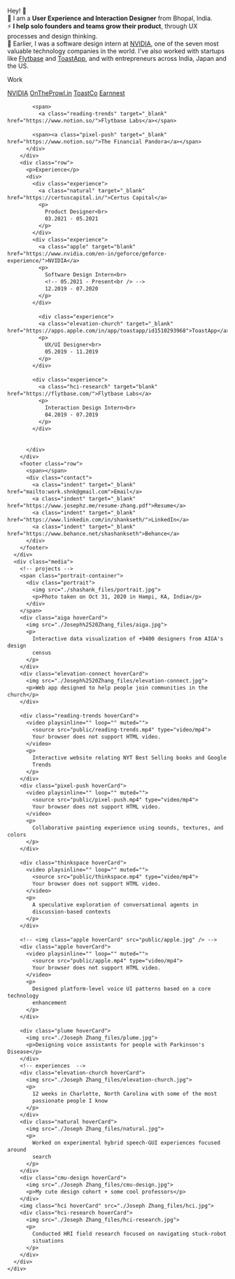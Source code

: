 Hey! 👋 </b> <br>
👨 I am a <b>User Experience and Interaction Designer</b> from Bhopal, India. <br>
⚡ <b>I help solo founders and teams grow their product</b>, through UX processes and design thinking. <br>
💪 Earlier, I was a software design intern at <a href="https://www.nvidia.com/">NVIDIA</a>, one of the seven most valuable technology companies in the world. I've also worked with startups like <a href=https://flytbase.com>Flytbase</a> and <a href="https://toastapp.co/">ToastApp</a>, and with entrepreneurs across India, Japan and the US.
          </p>
        </div>
        <div class="row">
          <p>Work</p>
          <div class="projects">
            <span>
              <a class="aiga" target="_blank" href="#">NVIDIA</a></span>
            <span>
              <a class="thinkspace" target="_blank" href="https://ontheprowl.in/">OnTheProwl.in</a></span>
            <span>
              <a class="elevation-connect" target="_blank" href="https://www.notion.so/">ToastCo</a></span>
            <span><a class="plume" target="_blank" href="https://www.notion.so/">Earnnest</a></span>

            <span>
              <a class="reading-trends" target="_blank" href="https://www.notion.so/">Flytbase Labs</a></span>

            <span><a class="pixel-push" target="_blank" href="https://www.notion.so/">The Financial Pandora</a></span>
          </div>
        </div>
        <div class="row">
          <p>Experience</p>
          <div>
            <div class="experience">
              <a class="natural" target="_blank" href="https://certuscapital.in/">Certus Capital</a>
              <p>
                Product Designer<br>
                03.2021 - 05.2021
              </p>
            </div>
            <div class="experience">
              <a class="apple" target="blank" href="https://www.nvidia.com/en-in/geforce/geforce-experience/">NVIDIA</a>
              <p>
                Software Design Intern<br>
                <!-- 05.2021 - Present<br /> -->
                12.2019 - 07.2020
              </p>
            </div>

              <div class="experience">
              <a class="elevation-church" target="_blank" href="https://apps.apple.com/in/app/toastapp/id1510293968">ToastApp</a>
              <p>
                UX/UI Designer<br>
                05.2019 - 11.2019
              </p>
            </div>
              
            <div class="experience">
              <a class="hci-research" target="blank" href="https://flytbase.com/">Flytbase Labs</a>
              <p>
                Interaction Design Intern<br>
                04.2019 - 07.2019
              </p>
            </div>

            
          </div>
        </div>
        <footer class="row">
          <span></span>
          <div class="contact">
            <a class="indent" target="_blank" href="mailto:work.shnk@gmail.com">Email</a>
            <a class="indent" target="_blank" href="https://www.josephz.me/resume-zhang.pdf">Resume</a>
            <a class="indent" target="_blank" href="https://www.linkedin.com/in/shankseth/">LinkedIn</a>
            <a class="indent" target="_blank" href="https://www.behance.net/shashankseth">Behance</a>
          </div>
        </footer>
      </div>
      <div class="media">
        <!-- projects -->
        <span class="portrait-container">
          <div class="portrait">
            <img src="./shashank_files/portrait.jpg">
            <p>Photo taken on Oct 31, 2020 in Hampi, KA, India</p>
          </div>
        </span>
        <div class="aiga hoverCard">
          <img src="./Joseph%2520Zhang_files/aiga.jpg">
          <p>
            Interactive data visualization of +9400 designers from AIGA's design
            census
          </p>
        </div>
        <div class="elevation-connect hoverCard">
          <img src="./Joseph%2520Zhang_files/elevation-connect.jpg">
          <p>Web app designed to help people join communities in the church</p>
        </div>

        <div class="reading-trends hoverCard">
          <video playsinline="" loop="" muted="">
            <source src="public/reading-trends.mp4" type="video/mp4">
            Your browser does not support HTML video.
          </video>
          <p>
            Interactive website relating NYT Best Selling books and Google
            Trends
          </p>
        </div>
        <div class="pixel-push hoverCard">
          <video playsinline="" loop="" muted="">
            <source src="public/pixel-push.mp4" type="video/mp4">
            Your browser does not support HTML video.
          </video>
          <p>
            Collaborative painting experience using sounds, textures, and colors
          </p>
        </div>

        <div class="thinkspace hoverCard">
          <video playsinline="" loop="" muted="">
            <source src="public/thinkspace.mp4" type="video/mp4">
            Your browser does not support HTML video.
          </video>
          <p>
            A speculative exploration of conversational agents in
            discussion-based contexts
          </p>
        </div>

        <!-- <img class="apple hoverCard" src="public/apple.jpg" /> -->
        <div class="apple hoverCard">
          <video playsinline="" loop="" muted="">
            <source src="public/apple.mp4" type="video/mp4">
            Your browser does not support HTML video.
          </video>
          <p>
            Designed platform-level voice UI patterns based on a core technology
            enhancement
          </p>
        </div>

        <div class="plume hoverCard">
          <img src="./Joseph Zhang_files/plume.jpg">
          <p>Designing voice assistants for people with Parkinson's Disease</p>
        </div>
        <!-- experiences  -->
        <div class="elevation-church hoverCard">
          <img src="./Joseph Zhang_files/elevation-church.jpg">
          <p>
            12 weeks in Charlotte, North Carolina with some of the most
            passionate people I know
          </p>
        </div>
        <div class="natural hoverCard">
          <img src="./Joseph Zhang_files/natural.jpg">
          <p>
            Worked on experimental hybrid speech-GUI experiences focused around
            search
          </p>
        </div>
        <div class="cmu-design hoverCard">
          <img src="./Joseph Zhang_files/cmu-design.jpg">
          <p>My cute design cohort + some cool professors</p>
        </div>
        <img class="hci hoverCard" src="./Joseph Zhang_files/hci.jpg">
        <div class="hci-research hoverCard">
          <img src="./Joseph Zhang_files/hci-research.jpg">
          <p>
            Conducted HRI field research focused on navigating stuck-robot
            situations
          </p>
        </div>
      </div>
    </div>
  
  <script src="./Joseph Zhang_files/jquery-3.5.1.js.download" integrity="sha256-QWo7LDvxbWT2tbbQ97B53yJnYU3WhH/C8ycbRAkjPDc=" crossorigin="anonymous"></script>
  <script src="./Joseph Zhang_files/imageHover.js.download"></script>

</body></html>
